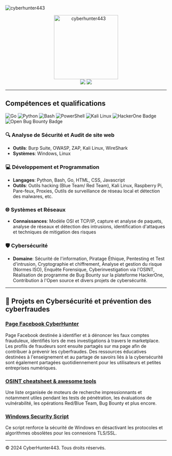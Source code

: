 ![cyberhunter443](https://github.com/user-attachments/assets/2ce835d8-5f50-4330-8e0d-9741a0b08c09)

<div align="center">
  <img src="https://github.com/user-attachments/assets/2ce835d8-5f50-4330-8e0d-9741a0b08c09" alt="cyberhunter443" width="200"/>
</div>

<div align="center">
  <a href="https://github.com/cyberhunter443"><img src="https://img.shields.io/badge/GitHub-CyberHunter443-181717?style=for-the-badge&logo=github"></a>
  <a href="https://www.facebook.com/share/JKT6SFrFciQnZBBA/?mibextid=LQQJ4d"><img src="https://img.shields.io/badge/Facebook-1877F2?style=for-the-badge&logo=facebook&logoColor=white"></a>
</div>

---
## Compétences et qualifications 

![Go](https://img.shields.io/badge/Code-Go-00ADD8?logo=go&logoColor=white)
![Python](https://img.shields.io/badge/Code-Python-3776AB?logo=python&logoColor=white)
![Bash](https://img.shields.io/badge/Code-Bash-4EAA25?logo=gnu-bash&logoColor=white)
![PowerShell](https://img.shields.io/badge/Code-PowerShell-5391FE?logo=powershell&logoColor=white)
![Kali Linux](https://img.shields.io/badge/Platform-Kali%20Linux-557C94?logo=kalilinux&logoColor=white)
![HackerOne Badge](https://img.shields.io/badge/HackerOne-494649?logo=hackerone&logoColor=fff&style=flat)
![Open Bug Bounty Badge](https://img.shields.io/badge/Open%20Bug%20Bounty-F67909?logo=openbugbounty&logoColor=fff&style=flat)


 ### 🔍 Analyse de Sécurité et Audit de site web 
- **Outils**: Burp Suite, OWASP, ZAP, Kali Linux, WireShark
- **Systèmes**: Windows, Linux

### 💻 Développement et Programmation
- **Langages**: Python, Bash, Go, HTML, CSS, Javascript
- **Outils**: Outils hacking (Blue Team/ Red Team), Kali Linux, Raspberry Pi, Pare-feux, Proxies, Outils de surveillance de réseau local et détection des malwares, etc.

### 🌐 Systèmes et Réseaux
- **Connaissances**: Modèle OSI et TCP/IP, capture et analyse de paquets, analyse de réseaux et détection des intrusions, identification d'attaques et techniques de mitigation des risques

### 🛡️ Cybersécurité
- **Domaine**: Sécurité de l'information, Piratage Éthique, Pentesting et Test d'intrusion, Cryptographie et chiffrement, Analyse et gestion du risque (Normes ISO), Enquête Forensique, Cyberinvestigation via l'OSINT, Réalisation de programme de Bug Bounty sur la plateforme HackerOne, Contribution à l'Open source et divers projets de cybersécurité.   

---

## 📂 Projets en Cybersécurité et prévention des cyberfraudes 

### [Page Facebook CyberHunter](https://www.facebook.com/share/JKT6SFrFciQnZBBA/?mibextid=LQQJ4d)
Page Facebook destinée à identifier et à dénoncer les faux comptes frauduleux, identifiés lors de mes investigations à travers le marketplace. Les profils de fraudeurs sont ensuite partagés sur ma page afin de contribuer à prévenir les cyberfraudes. Des ressources éducatives destinées à l'enseignement et au partage de savoirs liés à la cybersécurité sont également partagées quotidiennement pour les utilisateurs et petites entreprises numériques. 

### [OSINT cheatsheet & awesome tools](https://github.com/cyberhunter443/cheatsheet)
Une liste organisée de moteurs de recherche impressionnants et notamment utiles pendant les tests de pénétration, les évaluations de vulnérabilité, les opérations Red/Blue Team, Bug Bounty et plus encore.

### [Windows Security Script](https://github.com/cyberhunter443/Windows-Security-Script) 
Ce script renforce la sécurité de Windows en désactivant les protocoles et algorithmes obsolètes pour les connexions TLS/SSL. 

---

&copy; 2024 CyberHunter443. Tous droits réservés.
